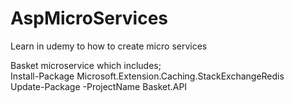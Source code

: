 # AspMicroServices
Learn in udemy to how to create micro services




Basket microservice which includes;
<br>
Install-Package Microsoft.Extension.Caching.StackExchangeRedis
<br>
Update-Package -ProjectName Basket.API
